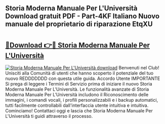 ## Storia Moderna Manuale Per L'Università Download gratuit PDF - Part-4KF Italiano Nuovo manuale del proprietario di riparazione EtqXU

# <h2><a href="http://dffppk.blite.top/?on=Storia+Moderna+Manuale+Per+L%27Universit%c3%a0">🔗Download 👉🔴 Storia Moderna Manuale Per L'Università</a></h2>

[![Storia Moderna Manuale Per L'Università download](https://i.imgur.com/lujVjoI.png)](http://dffppk.blite.top/?on=Storia+Moderna+Manuale+Per+L%27Universit%c3%a0)
Benvenuti nel Club! Unisciti alla Comunità di utenti che hanno scoperto il potenziale del tuo nuovo REDDDDDDD con questa utile guida. Accordo Utente IMPORTANTE Si prega di leggere i Termini di Servizio prima di iniziare il nuovo Storia Moderna Manuale Per L'Università. Le funzionalità avanzate di Storia Moderna Manuale Per L'Università includono il Riconoscimento delle immagini, i comandi vocali, i profili personalizzabili e i backup automatici, tutti facilmente controllabili dall'interfaccia utente intuitiva e intuitiva. Cominciamo! Contattaci oggi e lascia che Storia Moderna Manuale Per L'Università ti guidi attraverso il processo.
